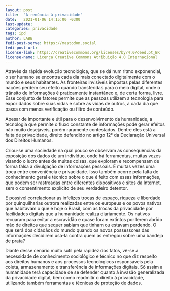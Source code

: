 ```yaml
---
layout: post
title:  "A renúncia à privacidade"
date:   2021-01-06 14:15:00 -0300
last-update:
categories: privacidade
tags: ipd
author: LABB
fedi-post-serve: https://mastodon.social
fedi-post-url:
license-link: https://creativecommons.org/licenses/by/4.0/deed.pt_BR
license-name: Licença Creative Commons Atribuição 4.0 Internacional
---
```


Através da rápida evolução tecnológica, que se dá num ritmo exponencial, o ser humano se encontra cada dia mais conectado digitalmente com o mundo e seus habitantes. As fronteiras invisíveis impostas pelas diferentes nações perdem seu efeito quando transferidas para o meio digital, onde o trânsito de informações é praticamente instantâneo e, de certa forma, livre. Esse conjunto de fatores permite que as pessoas utilizem a tecnologia para expor dados sobre suas vidas e sobre as vidas de outros, a cada dia que passa com menos verificação ou filtro de conteúdo.

Apesar de importante e útil para o desenvolvimento da humanidade, a tecnologia que permite o fluxo constante de informações pode gerar efeitos não muito desejáveis, porém raramente contestados. Dentre eles está a falta de privacidade, direito defendido no artigo 12° da Declaração Universal dos Direitos Humanos.

Criou-se uma sociedade na qual pouco se observam as consequências da exposição dos dados de um indivíduo, onde há ferramentas, muitas vezes visando o lucro antes de muitas coisas, que exploram e recompensam de forma falsa a divulgação de informações pessoais. É muitas vezes uma troca entre conveniência e privacidade. Isso também ocorre pela falta de conhecimento geral e técnico sobre o que é feito com essas informações, que podem ser rastreadas entre diferentes dispositivos e sites da Internet, sem o consentimento explícito de seu verdadeiro detentor.

É possível correlacionar as infelizes trocas de espaço, riqueza e liberdade por quinquilharias outrora realizadas entre os europeus e os povos nativos que habitavam o que é hoje o Brasil, com as trocas da privacidade por facilidades digitais que a humanidade realiza diariamente. Os nativos recuaram para evitar a escravidão e quase foram extintos por terem abrido mão de direitos que sequer sabiam que tinham ou estavam perdendo. O que será dos cidadãos do mundo quando os novos possessores das informações decidirem usá-la contra quem as entregou sobre uma bandeja de prata?

Diante desse cenário muito sutil pela rapidez dos fatos, vê-se a necessidade de conhecimento sociológico e técnico no que diz respeito aos direitos humanos e aos processos tecnológicos responsáveis pela coleta, armazenamento e transferência de informações digitais. Só assim a humanidade terá capacidade de se defender quanto à invasão generalizada da privacidade digital, bem como readmitir o direito à privacidade, utilizando também ferramentas e técnicas de proteção de dados.

